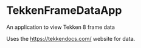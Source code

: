 # TekkenFrameDataApp
An application to view Tekken 8 frame data  

Uses the https://tekkendocs.com/ website for data.
